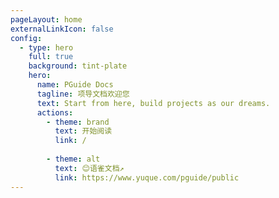```yaml
---
pageLayout: home
externalLinkIcon: false
config:
  - type: hero
    full: true
    background: tint-plate
    hero:
      name: PGuide Docs
      tagline: 项导文档欢迎您
      text: Start from here, build projects as our dreams.
      actions:
        - theme: brand
          text: 开始阅读
          link: /
        
        - theme: alt
          text: 😊语雀文档↗
          link: https://www.yuque.com/pguide/public
---
```


